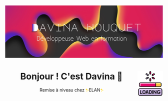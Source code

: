 ![](https://github.com/davinahouquet/davinahouquet/blob/main/davinahouquetcover1.jpg)

<h1 align = 'center' >Bonjour ! C'est Davina 👋 <img align="right" width="80" height="80" src="https://github.com/davinahouquet/davinahouquet/blob/main/loading%20(1).png"/></h1>

<p align='center'>Remise à niveau chez  <img width="10" height="10" src="https://github.com/davinahouquet/davinahouquet/blob/main/brille.png"/>ELAN<img  width="10" height="10"src="https://github.com/davinahouquet/davinahouquet/blob/main/brille.png"/> </p>
